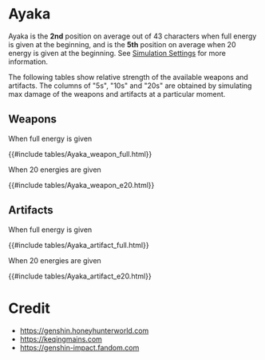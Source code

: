 # Ayaka

Ayaka is the **2nd** position on average out of 43
characters when full energy is given at the beginning, and is the
**5th** position on average when 20 energy is given at the
beginning. See [Simulation Settings](./simulation_settings.md) for more
information.

The following tables show relative strength of the available weapons and
artifacts. The columns of "5s", "10s" and "20s" are obtained by
simulating max damage of the weapons and artifacts at a particular
moment.

## Weapons

When full energy is given

{{#include tables/Ayaka_weapon_full.html}}

When 20 energies are given

{{#include tables/Ayaka_weapon_e20.html}}

## Artifacts

When full energy is given

{{#include tables/Ayaka_artifact_full.html}}

When 20 energies are given

{{#include tables/Ayaka_artifact_e20.html}}

# Credit

- <https://genshin.honeyhunterworld.com>
- <https://keqingmains.com>
- <https://genshin-impact.fandom.com>
